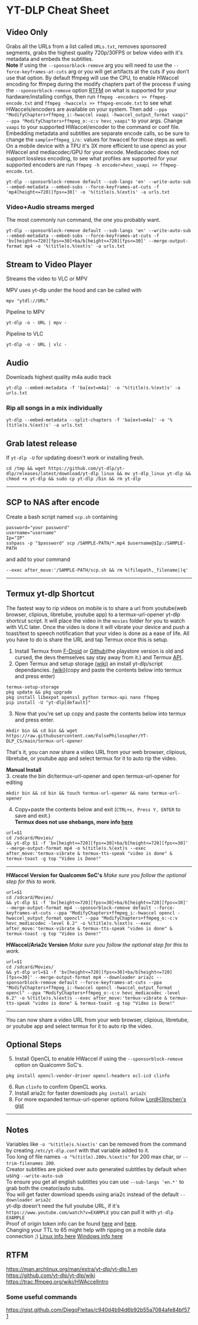 # YT-DLP Cheat Sheet

## Video Only
Grabs all the URLs from a list called `URLs.txt`, removes sponsored segments, grabs the highest quality 720p/30FPS or below video with it's metadata and embeds the subtitles.  
**Note** If using the `--sponsorblock-remove` arg you will need to use the `--force-keyframes-at-cuts` arg or you will get artifacts at the cuts if you don't use that option. By default ffmpeg will use the CPU, to enable HWaccel encoding for ffmpeg during the modify chapters part of the process if using the `--sponsorblock-remove` option [RTFM](https://trac.ffmpeg.org/wiki/HWAccelIntro) on what is supported for your hardware/installing configs, then run `ffmpeg -encoders >> ffmpeg-encode.txt` and `ffmpeg -hwaccels >> ffmpeg-encode.txt` to see what HWaccels/encoders are available on your system. Then add `--ppa "ModifyChapters+ffmpeg_i:-hwaccel vaapi -hwaccel_output_format vaapi" --ppa "ModifyChapters+ffmpeg_o:-c:v hevc_vaapi"` to your args. Change `vaapi` to your supported HWaccel/encoder to the command or conf file. Embedding metadata and subtitles are separate encode calls, so be sure to change the `sample+ffmpeg_i/o:` values for hwaccel for those steps as well. On a mobile device with a TPU it's 3X more efficient to use opencl as your HWaccel and mediacodec/GPU for your encode. Mediacodec does not support lossless encoding, to see what profiles are supported for your supported encoders are run `ffmpeg -h encoder=hevc_vaapi >> ffmpeg-encode.txt`.  
```
yt-dlp --sponsorblock-remove default --sub-langs 'en' --write-auto-sub --embed-metadata --embed-subs --force-keyframes-at-cuts -f 'mp4[height<=720][fps<=30]' -o '%(title)s.%(ext)s' -a urls.txt
```
### Video+Audio streams merged
The most commonly run command, the one you probably want.
```
yt-dlp --sponsorblock-remove default --sub-langs 'en' --write-auto-sub --embed-metadata --embed-subs --force-keyframes-at-cuts -f 'bv[height<=720][fps<=30]+ba/b[height<=720][fps<=30]' --merge-output-format mp4 -o '%(title)s.%(ext)s' -a urls.txt
```
## Stream to Video Player
Streams the video to VLC or MPV

MPV uses yt-dlp under the hood and can be called with
```
mpv "ytdl://URL"
```
Pipeline to MPV
```
yt-dlp -o - URL | mpv -
```
Pipeline to VLC
```
yt-dlp -o - URL | vlc -
```
## Audio
Downloads highest quality m4a audio track
```
yt-dlp --embed-metadata -f 'ba[ext=m4a]' -o '%(title)s.%(ext)s' -a urls.txt
```
### Rip all songs in a mix individually  
```
yt-dlp --embed-metadata --split-chapters -f 'ba[ext=m4a]' -o '%(title)s.%(ext)s' -a urls.txt
```
## Grab latest release
If `yt-dlp -U` for updating doesn't work or installing fresh.
```
cd /tmp && wget https://github.com/yt-dlp/yt-dlp/releases/latest/download/yt-dlp_linux && mv yt-dlp_linux yt-dlp && chmod +x yt-dlp && sudo cp yt-dlp /bin && rm yt-dlp
```

---

## SCP to NAS after encode
Create a bash script named `scp.sh` containing  
```
password="your password"
username="username"
Ip="IP"
sshpass -p "$password" scp /SAMPLE-PATH/*.mp4 $username@$Ip:/SAMPLE-PATH
```
and add to your command 
```
--exec after_move:'/SAMPLE-PATH/scp.sh && rm %(filepath,_filename|)q'
```

---

## Termux yt-dlp Shortcut
The fastest way to rip videos on mobile is to share a url from youtube(web browser, clipious, libretube, youtube app) to a termux-url-opener yt-dlp shortcut script. It will place the video in the `movies` folder for you to watch with VLC later. Once the video is done it will vibrate your device and push a toast/text to speech notification that your video is done as a ease of life. All you have to do is share the URL and tap Termux once this is setup.

1. Install Termux from [F-Droid](https://f-droid.org/en/packages/com.termux/) or [Github](https://github.com/termux/termux-app/releases/latest)(the playstore version is old and cursed, the devs themselves say stay away from it.) and Termux [API](https://f-droid.org/en/packages/com.termux.api/).
2. Open Termux and setup storage [(wiki)](https://wiki.termux.com/wiki/Termux-setup-storage) an install yt-dlp/script dependancies. [(wiki)](https://github.com/yt-dlp/yt-dlp/wiki/Installation#android)(copy and paste the contents below into termux and press enter)
```
termux-setup-storage
pkg update && pkg upgrade
pkg install libexpat openssl python termux-api nano ffmpeg
pip install -U "yt-dlp[default]"
```
3. Now that you're set up copy and paste the contents below into termux and press enter.
```
mkdir bin && cd bin && wget https://raw.githubusercontent.com/FalsePhilosopher/YT-DLP_CS/main/termux-url-opener
```
That's it, you can now share a video URL from your web browser, clipious, libretube, or youtube app and select termux for it to auto rip the video.

**Manual Install**  
3. create the bin dir/termux-url-opener and open termux-url-opener for editing
```
mkdir bin && cd bin && touch termux-url-opener && nano termux-url-opener
```
4. Copy+paste the contents below and exit (`CTRL+x, Press Y, ENTER` to save and exit.)  
**Termux does not use shebangs, more info [here](https://wiki.termux.com/wiki/Differences_from_Linux)**  
```
url=$1
cd /sdcard/Movies/
&& yt-dlp $1 -f 'bv[height<=720][fps<=30]+ba/b[height<=720][fps<=30]' --merge-output-format mp4 -o %(title)s.%(ext)s --exec after_move:'termux-vibrate & termux-tts-speak "video is done" & termux-toast -g top "Video is Done!"
```

---

**HWaccel Version for Qualcomm SoC's** *Make sure you follow the optional step for this to work.*
```
url=$1
cd /sdcard/Movies/
&& yt-dlp $1 -f 'bv[height<=720][fps<=30]+ba/b[height<=720][fps<=30]' --merge-output-format mp4 --sponsorblock-remove default --force-keyframes-at-cuts --ppa "ModifyChapters+ffmpeg_i:-hwaccel opencl -hwaccel_output_format opencl" --ppa "ModifyChapters+ffmpeg_o:-c:v hevc_mediacodec -level 6.2" -o %(title)s.%(ext)s --exec after_move:'termux-vibrate & termux-tts-speak "video is done" & termux-toast -g top "Video is Done!"
```
**HWaccel/Aria2c Version** *Make sure you follow the optional step for this to work.*
```
url=$1
cd /sdcard/Movies/
&& yt-dlp url=$1 -f 'bv[height<=720][fps<=30]+ba/b[height<=720][fps<=30]' --merge-output-format mp4 --downloader aria2c --sponsorblock-remove default --force-keyframes-at-cuts --ppa "ModifyChapters+ffmpeg_i:-hwaccel opencl -hwaccel_output_format opencl" --ppa "ModifyChapters+ffmpeg_o:-c:v hevc_mediacodec -level 6.2" -o %(title)s.%(ext)s --exec after_move:'termux-vibrate & termux-tts-speak "video is done" & termux-toast -g top "Video is Done!"
```

---

You can now share a video URL from your web browser, clipious, libretube, or youtube app and select termux for it to auto rip the video.  
## Optional Steps
5. Install OpenCL to enable HWaccel if using the `--sponsorblock-remove` option on Qualcomm SoC's.
```
pkg install opencl-vendor-driver opencl-headers ocl-icd clinfo
```
6. Run `clinfo` to confirm OpenCL works.
7. Install aria2c for faster downloads `pkg install aria2c`
8. For more expanded termux-url-opener options follow [LordH3lmchen's gist](https://gist.github.com/LordH3lmchen/dc35e8df3dc41d126683f18fe44ebe17)

---

## Notes
Variables like `-o '%(title)s.%(ext)s'` can be removed from the command by creating `/etc/yt-dlp.conf` with that variable added to it.  
Too long of file names `-o "%(title).200s.%(ext)s"` for 200 max char, or `--trim-filenames 200`.  
Creator subtitles are picked over auto generated subtitles by default when using `--write-auto-sub`  
To ensure you get all english subtitles you can use `--sub-langs 'en.*'` to grab both the creator/auto subs.  
You will get faster download speeds using aria2c instead of the default `--downloader aria2c`  
yt-dlp doesn't need the full youtube URL, if it's `https://www.youtube.com/watch?v=EXAMPLE` you can pull it with `yt-dlp EXAMPLE`  
Proof of origin token info can be found [here](https://github.com/yt-dlp/yt-dlp/pull/10648) and [here](https://github.com/yt-dlp/yt-dlp-wiki/pull/40/files).  
Changing your TTL to 65 might help with ripping on a mobile data connection ;) [Linux info here](https://askubuntu.com/questions/667096/how-to-change-the-default-ttl-of-tcp-ip-packets) [Windows info here](https://gist.github.com/farneser/3acdc050b59235e95c96802747b02113#file-windows-change-ttl-md)

## RTFM  
https://man.archlinux.org/man/extra/yt-dlp/yt-dlp.1.en  
https://github.com/yt-dlp/yt-dlp/wiki  
https://trac.ffmpeg.org/wiki/HWAccelIntro  
### Some useful commands  
https://gist.github.com/DiegoFleitas/c940d4b94d6b92b55a7084afe84bf571

